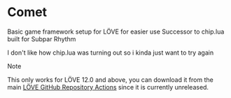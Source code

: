 # Comet
Basic game framework setup for LÖVE for easier use
Successor to chip.lua built for Subpar Rhythm

I don't like how chip.lua was turning out so i kinda just
want to try again

> [!NOTE]  
> This only works for LÖVE 12.0 and above, you can download it from the main [LÖVE GitHub Repository Actions](https://github.com/love2d/love/actions) since it is currently unreleased.